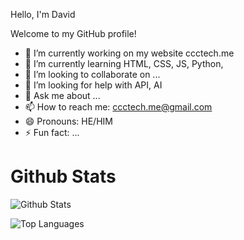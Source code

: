  Hello, I'm David



Welcome to my GitHub profile!

- 🔭 I’m currently working on my website ccctech.me
- 🌱 I’m currently learning HTML, CSS, JS, Python,
- 👯 I’m looking to collaborate on ...
- 🤔 I’m looking for help with API, AI
- 💬 Ask me about ...
- 📫 How to reach me: ccctech.me@gmail.com
- 😄 Pronouns: HE/HIM
- ⚡ Fun fact: ...

# Github Stats
![Github Stats](https://github-readme-stats.vercel.app/api?username=Davdadev&count_private=true&show_icons=true&include_all_commits=true&hide_border=true&count_private=true&theme=gotham)

![Top Languages](https://github-readme-stats.vercel.app/api/top-langs/?username=Davdadev&show_icons=true&include_all_commits=true&hide_border=true&count_private=true&theme=gotham&langs_count=10)
